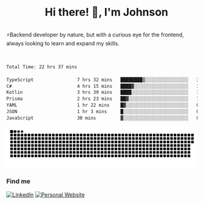 <div id="user-content-toc">
  <ul align="center">
    <summary><h1 style="display: inline-block">Hi there! 👋, I'm Johnson</h1></summary>
  </ul>
</div>

⚡Backend developer by nature, but with a curious eye for the frontend, always looking to learn and expand my skills.

<br>


<!--START_SECTION:waka-->

```txt
Total Time: 22 hrs 37 mins

TypeScript                7 hrs 32 mins   ████████▒░░░░░░░░░░░░░░░░   33.33 %
C#                        4 hrs 15 mins   ████▓░░░░░░░░░░░░░░░░░░░░   18.79 %
Kotlin                    3 hrs 39 mins   ████░░░░░░░░░░░░░░░░░░░░░   16.16 %
Prisma                    2 hrs 23 mins   ██▓░░░░░░░░░░░░░░░░░░░░░░   10.57 %
YAML                      1 hr 22 mins    █▓░░░░░░░░░░░░░░░░░░░░░░░   06.05 %
JSON                      1 hr 3 mins     █░░░░░░░░░░░░░░░░░░░░░░░░   04.66 %
JavaScript                30 mins         ▓░░░░░░░░░░░░░░░░░░░░░░░░   02.25 %
```

<!--END_SECTION:waka-->

<picture>
  <source  srcset="https://github.com/joshwambere/joshwambere/blob/output/github-contribution-grid-snake-dark.svg?palette=github-dark">
  <source  srcset="https://github.com/joshwambere/joshwambere/blob/output/github-contribution-grid-snake.svg">
  <img alt="github contribution grid snake animation" src="https://github.com/joshwambere/joshwambere/blob/output/github-contribution-grid-snake.svg">
</picture>

### Find me
<a href="https://www.linkedin.com/in/dusabe-johnson" target="_blank"><img src="https://img.shields.io/badge/LinkedIn-%230077B5.svg?&style=flat&logo=linkedin&logoColor=white" alt="LinkedIn"></a>
‎‎ [![Personal Website](https://img.shields.io/badge/visit-Johnsonis.me-blue)](https://johnsonis.me/)
